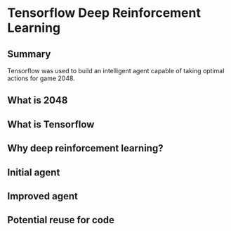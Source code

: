# Tensorflow Deep Reinforcement Learning

## Summary 
Tensorflow was used to build an intelligent agent capable of taking optimal actions for game 2048.

## What is 2048 

## What is Tensorflow

## Why deep reinforcement learning?

## Initial agent

## Improved agent

## Potential reuse for code

